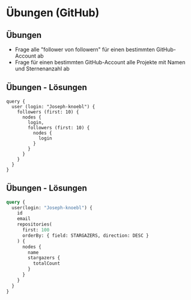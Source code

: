 # Übungen (GitHub)

## Übungen

- Frage alle "follower von followern" für einen bestimmten GitHub-Account ab
- Frage für einen bestimmten GitHub-Account alle Projekte mit Namen und Sternenanzahl ab

## Übungen - Lösungen

```
query {
  user (login: "Joseph-knoebl") {
    followers (first: 10) {
      nodes {
        login,
        followers (first: 10) {
          nodes {
            login
          }
        }
      }
    }
  }
}
```

## Übungen - Lösungen

```graphql
query {
  user(login: "Joseph-knoebl") {
    id
    email
    repositories(
      first: 100
      orderBy: { field: STARGAZERS, direction: DESC }
    ) {
      nodes {
        name
        stargazers {
          totalCount
        }
      }
    }
  }
}
```
